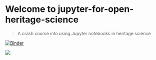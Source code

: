 # Welcome to jupyter-for-open-heritage-science

> A crash course into using Jupyter notebooks in heritage science 

[![Binder](https://mybinder.org/badge_logo.svg)](https://mybinder.org/v2/gh/fligt/jupyter-for-open-heritage-science/master?urlpath=/tree/)

<a href="https://mybinder.org/v2/gh/fligt/jupyter-for-open-heritage-science/master?urlpath=/tree/" target="_blank"><img src="https://mybinder.org/badge_logo.svg"></a> 


